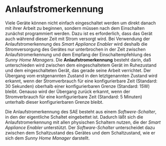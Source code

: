 # Anlaufstromerkennung

Viele Geräte können nicht einfach eingeschaltet werden um direkt danach mit ihrer Arbeit zu beginnen, sondern müssen nach dem Einschalten zunächst programmiert werden. Dazu ist es erforderlich, dass das Gerät auch während dieser Zeit mit Strom versorgt wird. Bei Verwendung der Anlaufstromerkennung des *Smart Appliance Enabler* wird deshalb die Stromversorgung des Gerätes nur unterbrochen in der Zeit zwischen Anlaufstromerkennung und dem Empfang der Einschaltempfehlung des *Sunny Home Managers*.
Die **Anlaufstromerkennung** besteht darin, daß unterschieden wird zwischen dem eingeschaltetem Gerät im Ruhezustand und dem eingeschalteten Gerät, das gerade seine Arbeit verrichtet. Der Übergang vom erstgenannten Zustand in den letztgenannten Zustand wird erkannt, wenn der Stromverbrauch für eine konfigurierbare Zeit (Standard: 30 Sekunden) oberhalb einer konfigurierbaren Grenze (Standard: 15W) bleibt. Genauso wird der Übergang zurück erkannt, wenn der Stromverbrauch für eine konfigurierbare Zeit (Standard: 5 Minuten) unterhalb dieser konfigurierbaren Grenze bleibt.

Die Anlaufstromerkennung des SAE besteht aus einem *Softwere-Schalter*, in den der eigentliche Schaltet eingebettet ist. Dadurch läßt sich die Anlaufstromerkennung mit allen physischen Schaltern nutzen, die der *Smart Appliance Enabler* unterstützt. Der *Software-Schalter* unterscheidet dazu zwischen dem Schaltzustand des Gerätes und dem Schaltzustand, wie er sich dem *Sunny Home Manager* darstellt.
